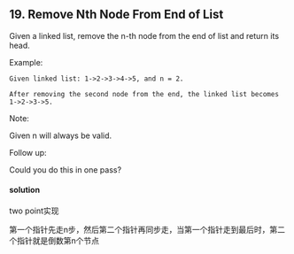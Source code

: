 ## 19. Remove Nth Node From End of List

Given a linked list, remove the n-th node from the end of list and return its head.

Example:
```
Given linked list: 1->2->3->4->5, and n = 2.

After removing the second node from the end, the linked list becomes 1->2->3->5.
```
Note:

Given n will always be valid.

Follow up:

Could you do this in one pass?

#### solution
two point实现

第一个指针先走n步，然后第二个指针再同步走，当第一个指针走到最后时，第二个指针就是倒数第n个节点